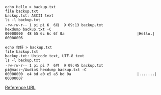 ```shell
echo Hello > backup.txt
file backup.txt 
backup.txt: ASCII text
ls -l backup.txt 
-rw-rw-r-- 1 pi pi 6  6月  9 09:13 backup.txt
hexdump backup.txt -C
00000000  48 65 6c 6c 6f 0a                                 |Hello.|
00000006

echo 你好 > backup.txt
file backup.txt 
backup.txt: Unicode text, UTF-8 text
ls -l backup.txt
-rw-rw-r-- 1 pi pi 7  6月  9 09:45 backup.txt
pi@mac:~/Audio$ hexdump backup.txt -C
00000000  e4 bd a0 e5 a5 bd 0a                              |.......|
00000007
```

[Reference URL](https://blog.csdn.net/hanyupeng123/article/details/109357407)